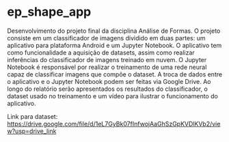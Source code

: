 # ep_shape_app

Desenvolvimento do projeto final da disciplina Análise de Formas. O projeto consiste em um classificador de imagens dividido em duas partes: um aplicativo para plataforma Android e um Jupyter Notebook. O aplicativo tem como funcionalidade a aquisição de datasets, assim como realizar inferências do classificador de imagens treinado em nuvem. O Jupyter Notebook é responsável por realizar o treinamento de uma rede neural capaz de classificar imagens que compõe o dataset. A troca de dados entre o aplicativo e o Jupyter Notebook podem ser feitas via Google Drive. Ao longo do relatório serão apresentados os resultados do classificador, o dataset usado no treinamento e um vídeo para ilustrar o funcionamento do aplicativo.

Link para dataset: https://drive.google.com/file/d/1eL7GyBk07fInfwojAaGhSzGpKVDlKVb2/view?usp=drive_link
